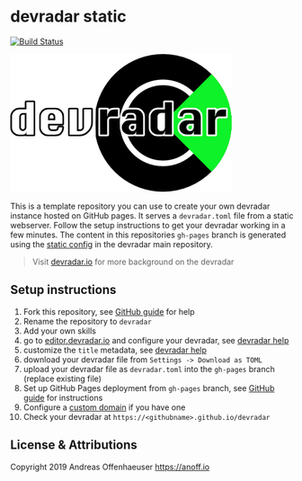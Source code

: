 # devradar static

[![Build Status](https://cloud.drone.io/api/badges/anoff/devradar/status.svg)](https://cloud.drone.io/anoff/devradar)

<img src="assets/logo-text.png">

This is a template repository you can use to create your own devradar instance hosted on GitHub pages.
It serves a `devradar.toml` file from a static webserver.
Follow the setup instructions to get your devradar working in a few minutes.
The content in this repositories `gh-pages` branch is generated using the [static config](https://github.com/anoff/devradar/tree/master/editor/.build/static) in the devradar main repository.

> Visit [devradar.io](https://devradar.io) for more background on the devradar

## Setup instructions

1. Fork this repository, see [GitHub guide](https://help.github.com/en/articles/fork-a-repo) for help
1. Rename the repository to `devradar`
1. Add your own skills
  1. go to [editor.devradar.io](//editor.devradar.io) and configure your devradar, see [devradar help](https://devradar.io/howto/#adding-skills)
  1. customize the `title` metadata, see [devradar help](https://devradar.io/howto/#changing-blips-and-devradar-metadata)
  1. download your devradar file from `Settings -> Download as TOML`
  1. upload your devradar file as `devradar.toml` into the `gh-pages` branch (replace existing file)
1. Set up GitHub Pages deployment from `gh-pages` branch, see [GitHub guide](https://help.github.com/en/articles/configuring-a-publishing-source-for-github-pages) for instructions
1. Configure a [custom domain](https://help.github.com/en/articles/quick-start-setting-up-a-custom-domain) if you have one
1. Check your devradar at `https://<githubname>.github.io/devradar`

## License & Attributions

Copyright 2019 Andreas Offenhaeuser <https://anoff.io>
